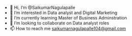 - 👋 Hi, I’m @SaikumarNagulapalle
- 👀 I’m interested in Data analyst and Digital Marketing
- 🌱 I’m currently learning Master of Business Adminstration
- 💞️ I’m looking to collaborate on Data analyst roles
- 📫 How to reach me saikumarnagulapalle104@gmail.com

<!---
Saikumar104/Saikumar104 is a ✨ special ✨ repository because its `README.md` (this file) appears on your GitHub profile.
You can click the Preview link to take a look at your changes.
--->
